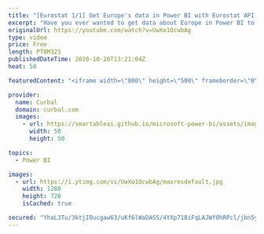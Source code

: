 ```yaml
---
title: "[Eurostat 1/1] Get Europe's data in Power BI with Eurostat API - @EU_Eurostat"
excerpt: "Have you ever wanted to get data about Europe in Power BI to boost your market research? Population in Europe, Age and gender, income levels, employment levels, all this is available for you if you connect to Eurostats API.  In this video I will show you how the API works and in the next we will build"
originalUrl: https://youtube.com/watch?v=UwXo1OcwbAg
type: video
price: Free
length: PT8M32S
publishedDateTime: 2020-10-26T13:21:04Z
heat: 50

featuredContent: "<iframe width=\"800\" height=\"500\" frameborder=\"0\" src=\"https://www.youtube.com/embed/UwXo1OcwbAg\" allow=\"accelerometer; autoplay; encrypted-media; gyroscope; picture-in-picture\" allowfullscreen></iframe>"

provider:
  name: Curbal
  domain: curbal.com
  images:
    - url: https://smartableai.github.io/microsoft-power-bi/assets/images/organizations/curbal.com-50x50.jpg
      width: 50
      height: 50

topics:
  - Power BI

images:
  - url: https://i.ytimg.com/vi/UwXo1OcwbAg/maxresdefault.jpg
    width: 1280
    height: 720
    isCached: true

secured: "YhaL3Tu/3ktjI0ucgaw63/uKf6lWaDASS/4YXp718iFqLAJWf0hRPcl/jbn5y2+cio52PAkpylsrKsm00SMaMov2MPEgJ4pfEAFkL6QTXfydJHc5zMc5bXiJVrrMZ7hmgbv3aMlT43CvlzX+VE6sIYvD/BWyWwRUKPzYArgNDOtuYS9Yr971aKGj57fwCwlFrV4k1hGZkjM2vN7EEc6YL3iyrLH64bqwE04zRZ7kZJT5W1ChyO+2KDoXjf/oHR0gG+5XpkPY5fRoi895gQ5R8gslXdDxMzCs6Z+PpSU9lrBRLIGSAxjpuEn3HULVSk67i1yzpomo/up3895yA/iyINvSaIuquZhoSHVwg62ukPgFUALHtMKuIrpU7RmKONdRxy7CbwjKs0lvd5jSq3Ee5HGMu/jaJNGLTNQhpUuEcQU=;YpoNwmsNF6+FGDRu68DmTg=="
---
```


